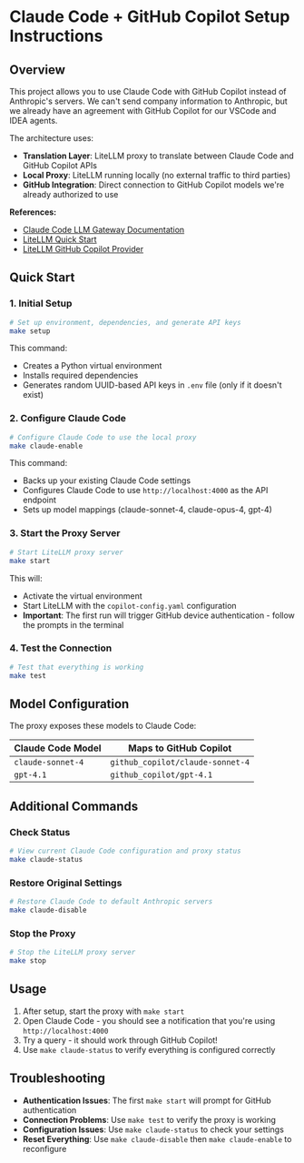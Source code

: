 # Claude Code + GitHub Copilot Setup Instructions

## Overview

This project allows you to use Claude Code with GitHub Copilot instead of Anthropic's servers. We can't send company information to Anthropic, but we already have an agreement with GitHub Copilot for our VSCode and IDEA agents.

The architecture uses:
- **Translation Layer**: LiteLLM proxy to translate between Claude Code and GitHub Copilot APIs
- **Local Proxy**: LiteLLM running locally (no external traffic to third parties)
- **GitHub Integration**: Direct connection to GitHub Copilot models we're already authorized to use

**References:**
- [Claude Code LLM Gateway Documentation](https://docs.anthropic.com/en/docs/claude-code/llm-gateway)
- [LiteLLM Quick Start](https://docs.litellm.ai/#quick-start-proxy---cli)
- [LiteLLM GitHub Copilot Provider](https://docs.litellm.ai/docs/providers/github_copilot)

## Quick Start

### 1. Initial Setup
```bash
# Set up environment, dependencies, and generate API keys
make setup
```

This command:
- Creates a Python virtual environment
- Installs required dependencies
- Generates random UUID-based API keys in `.env` file (only if it doesn't exist)

### 2. Configure Claude Code
```bash
# Configure Claude Code to use the local proxy
make claude-enable
```

This command:
- Backs up your existing Claude Code settings
- Configures Claude Code to use `http://localhost:4000` as the API endpoint
- Sets up model mappings (claude-sonnet-4, claude-opus-4, gpt-4)

### 3. Start the Proxy Server
```bash
# Start LiteLLM proxy server
make start
```

This will:
- Activate the virtual environment
- Start LiteLLM with the `copilot-config.yaml` configuration
- **Important**: The first run will trigger GitHub device authentication - follow the prompts in the terminal

### 4. Test the Connection
```bash
# Test that everything is working
make test
```

## Model Configuration

The proxy exposes these models to Claude Code:

| Claude Code Model | Maps to GitHub Copilot           |
|-------------------|----------------------------------|
| `claude-sonnet-4` | `github_copilot/claude-sonnet-4` |
| `gpt-4.1`         | `github_copilot/gpt-4.1`         |

## Additional Commands

### Check Status
```bash
# View current Claude Code configuration and proxy status
make claude-status
```

### Restore Original Settings
```bash
# Restore Claude Code to default Anthropic servers
make claude-disable
```

### Stop the Proxy
```bash
# Stop the LiteLLM proxy server
make stop
```

## Usage

1. After setup, start the proxy with `make start`
2. Open Claude Code - you should see a notification that you're using `http://localhost:4000`
3. Try a query - it should work through GitHub Copilot!
4. Use `make claude-status` to verify everything is configured correctly

## Troubleshooting

- **Authentication Issues**: The first `make start` will prompt for GitHub authentication
- **Connection Problems**: Use `make test` to verify the proxy is working
- **Configuration Issues**: Use `make claude-status` to check your settings
- **Reset Everything**: Use `make claude-disable` then `make claude-enable` to reconfigure